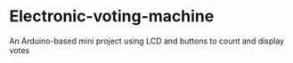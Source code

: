 # Electronic-voting-machine
An Arduino-based mini project using LCD and buttons to count and display votes
